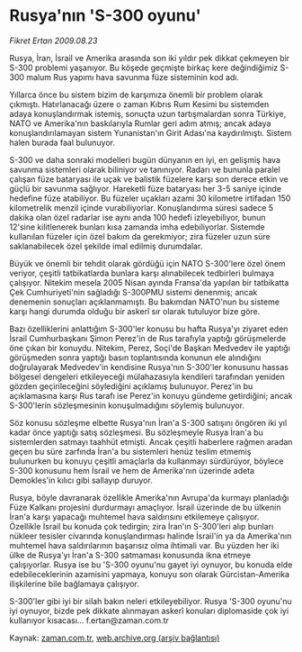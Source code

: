# Rusya'nın 'S-300 oyunu'

*Fikret Ertan 2009.08.23*

<tr><td class="metin" colspan="2" style="padding-top: 20px; padding-left: 5px; padding-right: 10px;">Rusya, İran, İsrail ve Amerika arasında son iki yıldır pek dikkat çekmeyen bir S-300 problemi yaşanıyor. Bu köşede geçmişte birkaç kere değindiğimiz S-300 malum Rus yapımı hava savunma füze sisteminin kod adı.</td></tr><tr><td class="metin" colspan="2" style="padding-top: 20px; padding-left: 5px; padding-right: 10px;"><p>Yıllarca önce bu sistem bizim de karşımıza önemli bir problem olarak çıkmıştı. Hatırlanacağı üzere o zaman Kıbrıs Rum Kesimi bu sistemden adaya konuşlandırmak istemiş, sonuçta uzun tartışmalardan sonra Türkiye, NATO ve Amerika'nın baskılarıyla Rumlar geri adım atmış; ancak adaya konuşlandırılamayan sistem Yunanistan'ın Girit Adası'na kaydırılmıştı. Sistem halen burada faal bulunuyor.
<p>S-300 ve daha sonraki modelleri bugün dünyanın en iyi, en gelişmiş hava savunma sistemleri olarak biliniyor ve tanınıyor. Radarı ve bununla paralel çalışan füze bataryası ile uçak ve balistik füzelere karşı son derece etkin ve güçlü bir savunma sağlıyor. Hareketli füze bataryası her 3-5 saniye içinde hedefine füze atabiliyor. Bu füzeler uçakları azami 30 kilometre irtifadan 150 kilometrelik menzil içinde vurabiliyorlar. Konuşlandırma süresi sadece 5 dakika olan özel radarlar ise aynı anda 100 hedefi izleyebiliyor, bunun 12'sine kilitlenerek bunları kısa zamanda imha edebiliyorlar. Sistemde kullanılan füzeler için özel bakım da gerekmiyor; zira füzeler uzun süre saklanabilecek özel şekilde imal edilmiş durumdalar.
<p>Büyük ve önemli bir tehdit olarak gördüğü için NATO S-300'lere özel önem veriyor, çeşitli tatbikatlarda bunlara karşı alınabilecek tedbirleri bulmaya çalışıyor. Nitekim mesela 2005 Nisan ayında Fransa'da yapılan bir tatbikatta Çek Cumhuriyeti'nin sağladığı S-300PMU sistemi denenmiş; ancak denemenin sonuçları açıklanmamıştı. Bu bakımdan NATO'nun bu sisteme karşı hangi durumda olduğu bir askerî sır olarak tutuluyor bize göre.
<p>Bazı özelliklerini anlattığım S-300'ler konusu bu hafta Rusya'yı ziyaret eden İsrail Cumhurbaşkanı Şimon Perez'in de Rus tarafıyla yaptığı görüşmelerde öne çıkan bir konuydu. Nitekim, Perez, Soçi'de Başkan Medvedev ile yaptığı görüşmeden sonra yaptığı basın toplantısında konunun ele alındığını doğrulayarak Medvedev'in kendisine Rusya'nın S-300'ler konusunu hassas bölgesel dengeleri etkileyeceği mülahazasıyla kendileri tarafından yeniden gözden geçirileceğini söylediğini açıklamış bulunuyor. Perez'in bu açıklamasına karşı Rus tarafı ise Perez'in konuyu gündeme getirdiğini; ancak S-300'lerin sözleşmesinin konuşulmadığını söylemiş bulunuyor.
<p>Söz konusu sözleşme elbette Rusya'nın İran'a S-300 satışını öngören iki yıl kadar önce yaptığı satış sözleşmesi. Bu sözleşmeyle Rusya İran'a bu sistemlerden satmayı taahhüt etmişti. Ancak çeşitli haberlere rağmen aradan geçen bu süre zarfında İran'a bu sistemleri henüz teslim etmemiş bulunurken bu konuyu çeşitli amaçlarla da kullanmayı sürdürüyor, böylece S-300 konusunu hem İsrail ve hem de Amerika'nın üzerinde adeta Demokles'in kılıcı gibi sallayıp duruyor.
<p>Rusya, böyle davranarak özellikle Amerika'nın Avrupa'da kurmayı planladığı Füze Kalkanı projesini durdurmayı amaçlıyor. İsrail üzerinde de bu ülkenin İran'a karşı yapacağı muhtemel hava saldırısını etkilemeye çalışıyor. Özellikle İsrail bu konuda çok tedirgin; zira İran'ın S-300'leri alıp bunları nükleer tesisler civarında konuşlandırması halinde İsrail'in ya da Amerika'nın muhtemel hava saldırılarının başarısız olma ihtimali var. Bu yüzden her iki ülke de Rusya'yı İran'a S-300 satmaması konusunda ikna etmeye çalışıyorlar. Rusya ise bu 'S-300 oyunu'nu gayet iyi oynuyor, bu konuda elde edebileceklerinin azamisini yapmaya, konuyu son olarak Gürcistan-Amerika ilişkilerine bile bağlamaya çalışıyor.
<p>S-300'ler gibi iyi bir silah bakın neleri etkileyebiliyor. Rusya 'S-300 oyunu'nu iyi oynuyor, bizde pek dikkate alınmayan askerî konuları diplomaside çok iyi kullanıyor kısacası... f.ertan@zaman.com.tr<br/></p></p></p></p></p></p></p></td></tr>

Kaynak: [zaman.com.tr](http://zaman.com.tr/yazar.do?yazino=883654), [web.archive.org (arşiv bağlantısı)](http://web.archive.org/web/20090906004007/http://www.zaman.com.tr:80/yazar.do?yazino=883654)
